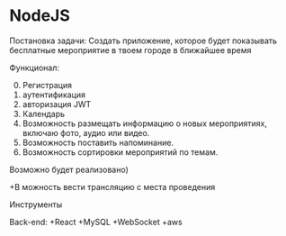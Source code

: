 # NodeJS

Постановка задачи:
Создать приложение, которое будет показывать бесплатные мероприятие в твоем городе в ближайшее время
  


Функционал:

0. Регистрация
1. аутентификация
2. авторизация JWT
3. Календарь
4. Возможность размещать информацию о новых мероприятиях, включаю фото, аудио или видео.
5. Возможность поставить напоминание.
6. Возможность сортировки мероприятий по темам.



Возможно будет реализовано)

+В можность вести трансляцию с места проведения



Инструменты

Back-end:
+React
+MySQL
+WebSocket
+aws
